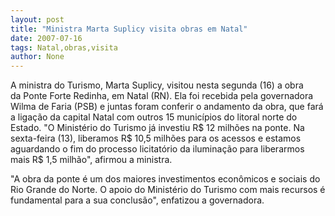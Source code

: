 ```yaml
---
layout: post
title: "Ministra Marta Suplicy visita obras em Natal"
date: 2007-07-16
tags: Natal,obras,visita
author: None
---
```

A ministra do Turismo, Marta Suplicy, visitou nesta segunda (16) a obra da&nbsp;Ponte Forte Redinha, em Natal (RN). Ela foi recebida pela governadora Wilma de Faria (PSB) e juntas foram conferir o andamento da obra, que far&aacute; a liga&ccedil;&atilde;o da capital Natal com outros 15 munic&iacute;pios do litoral norte do Estado. 
&quot;O Minist&eacute;rio do Turismo j&aacute; investiu R$ 12 milh&otilde;es na ponte. Na sexta-feira (13), liberamos R$ 10,5 milh&otilde;es para os acessos e estamos aguardando o fim do processo licitat&oacute;rio da ilumina&ccedil;&atilde;o para liberarmos mais R$ 1,5 milh&atilde;o&quot;, afirmou a ministra. 

&quot;A obra da ponte &eacute; um dos maiores investimentos econ&ocirc;micos e sociais do Rio Grande do Norte. O apoio do Minist&eacute;rio do Turismo com mais recursos &eacute; fundamental para a sua conclus&atilde;o&quot;, enfatizou a governadora. 